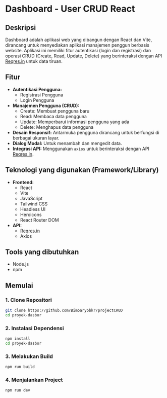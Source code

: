 # Dashboard - User CRUD React

## Deskripsi

Dashboard adalah aplikasi web yang dibangun dengan React dan Vite, dirancang untuk menyediakan aplikasi manajemen penggun berbasis website. Aplikasi ini memiliki fitur autentikasi (login dan registrasi) dan operasi CRUD (Create, Read, Update, Delete) yang berinteraksi dengan API [Reqres.in](https://reqres.in/) untuk data tiruan.

## Fitur

-   **Autentikasi Pengguna:**
    -   Registrasi Pengguna
    -   Login Pengguna
-   **Manajemen Pengguna (CRUD):**
    -   Create: Membuat pengguna baru
    -   Read: Membaca data pengguna
    -   Update: Memperbarui informasi pengguna yang ada
    -   Delete: Menghapus data pengguna
-   **Desain Responsif:** Antarmuka pengguna dirancang untuk berfungsi di berbagai ukuran layar.
-   **Dialog Modal:** Untuk menambah dan mengedit data.
-   **Integrasi API:** Menggunakan `axios` untuk berinteraksi dengan API [Reqres.in](https://reqres.in/).

## Teknologi yang digunakan (Framework/Library)

-   **Frontend:**
    -   React
    -   Vite
    -   JavaScript
    -   Tailwind CSS
    -   Headless UI
    -   Heroicons
    -   React Router DOM
-   **API:**
    -   [Reqres.in](https://reqres.in/)
    -   Axios

## Tools yang dibutuhkan

-   Node.js
-   npm

## Memulai

### 1. Clone Repositori

```bash
git clone https://github.com/Bimoaryobkr/projectCRUD
cd proyek-dasbor
```

### 2. Instalasi Dependensi

```bash
npm install
cd proyek-dasbor
```

### 3. Melakukan Build

```bash
npm run build
```

### 4. Menjalankan Project

```bash
npm run dev
```
